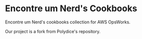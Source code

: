 # Encontre um Nerd's Cookbooks

Encontre um Nerd's cookbooks collection for AWS OpsWorks.

Our project is a fork from Polydice's repository.
